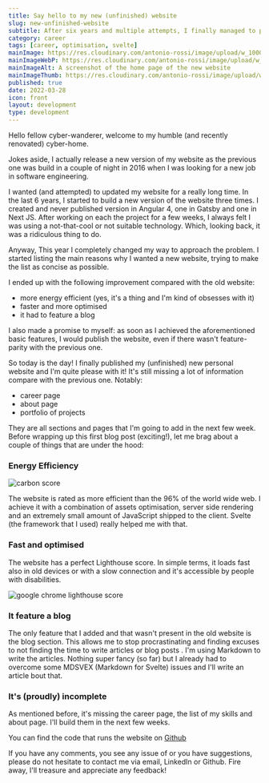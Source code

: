 ```yaml
---
title: Say hello to my new (unfinished) website
slug: new-unfinished-website
subtitle: After six years and multiple attempts, I finally managed to put a new website together
category: career
tags: [career, optimisation, svelte]
mainImage: https://res.cloudinary.com/antonio-rossi/image/upload/w_1000,fl_progressive/v1648572228/articles/first-article/home-page_fivkuj.png
mainImageWebP: https://res.cloudinary.com/antonio-rossi/image/upload/w_1000,fl_progressive,f_webp/v1648572228/articles/first-article/home-page_fivkuj.png
mainImageAlt: A screenshot of the home page of the new website
mainImageThumb: https://res.cloudinary.com/antonio-rossi/image/upload/w_300,fl_progressive/v1648572228/articles/first-article/home-page_fivkuj.png
published: true
date: 2022-03-28
icon: front
layout: development
type: development
---
```


Hello fellow cyber-wanderer, welcome to my humble (and recently renovated) cyber-home.

Jokes aside, I actually release a new version of my website as the previous one was build in a couple of night in 2016 when I was looking for a new job in software engineering.

I wanted (and attempted) to updated my website for a really long time. In the last 6 years, I started to build a new version of the website three times. I created and never published version in Angular 4, one in Gatsby and one in Next JS. After working on each the project for a few weeks, I always felt I was using a not-that-cool or not suitable technology. Which, looking back, it was a ridiculous thing to do.

Anyway, This year I completely changed my way to approach the problem. I started listing the main reasons why I wanted a new website, trying to make the list as concise as possible.

I ended up with the following improvement compared with the old website:

- more energy efficient (yes, it's a thing and I'm kind of obsesses with it)
- faster and more optimised
- it had to feature a blog

I also made a promise to myself: as soon as I achieved the aforementioned basic features, I would publish the website, even if there wasn't feature-parity with the previous one.

So today is the day! I finally published my (unfinished) new personal website and I'm quite please with it! It's still missing a lot of information compare with the previous one. Notably:

- career page
- about page
- portfolio of projects

They are all sections and pages that I'm going to add in the next few week. Before wrapping up this first blog post (exciting!), let me brag about a couple of things that are under the hood:

### Energy Efficiency

<picture>
  <source type="image/webp" srcset="https://res.cloudinary.com/antonio-rossi/image/upload/f_webp,q_auto,w_1000/v1648399548/articles/first-article/new-website-carbon-score.png" />
  <source type="image/jpeg" srcset="https://res.cloudinary.com/antonio-rossi/image/upload/f_auto,q_auto,w_1000/v1648399548/articles/first-article/new-website-carbon-score.png" />
  <img
      src="https://res.cloudinary.com/antonio-rossi/image/upload/f_auto,q_auto,w_1000/v1648399548/articles/first-article/new-website-carbon-score.png"
      alt="carbon score"
      width={1000}
      height={1000}
      loading="lazy"
      placeholder="blur"
      class="rounded-lg drop-shadow-md"
    />
</picture>

The website is rated as more efficient than the 96% of the world wide web. I achieve it with a combination of assets optimisation, server side rendering and an extremely small amount of JavaScript shipped to the client. Svelte (the framework that I used) really helped me with that.

### Fast and optimised

The website has a perfect Lighthouse score. In simple terms, it loads fast also in old devices or with a slow connection and it's accessible by people with disabilities.

<picture>
  <source type="image/webp" srcset="https://res.cloudinary.com/antonio-rossi/image/upload/w_762,fl_progressive,f_webp/v1648400557/articles/first-article/lighthouse-score.png" />
  <source type="image/jpeg" srcset="https://res.cloudinary.com/antonio-rossi/image/upload/w_762,fl_progressive/v1648400557/articles/first-article/lighthouse-score.png" />
  <img
    src="https://res.cloudinary.com/antonio-rossi/image/upload/w_762,fl_progressive/v1648400557/articles/first-article/lighthouse-score.png"
    alt="google chrome lighthouse score"
    width={762}
    height={753}
    placeholder="blur"
    loading="lazy"
    class="rounded-lg drop-shadow-md"
    />
</picture>

### It feature a blog

The only feature that I added and that wasn't present in the old website is the blog section. This allows me to stop procrastinating and finding excuses to not finding the time to write articles or blog posts
.
I'm using Markdown to write the articles. Nothing super fancy (so far) but I already had to overcome some MDSVEX (Markdown for Svelte) issues and I'll write an article bout that.

### It's (proudly) incomplete

As mentioned before, it's missing the career page, the list of my skills and about page. I'll build them in the next few weeks.

You can find the code that runs the website on <a href="https://github.com/ruralant/personal-website" target="_blank">Github</a>

If you have any comments, you see any issue of or you have suggestions, please do not hesitate to contact me via email, LinkedIn or Github. Fire away, I'll treasure and appreciate any feedback!
